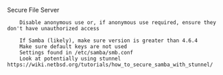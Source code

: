 Secure File Server

		Disable anonymous use or, if anonymous use required, ensure they don't have unauthorized access
		
		If Samba (likely), make sure version is greater than 4.6.4
		Make sure default keys are not used
		Settings found in /etc/samba/smb.conf
		Look at potentially using stunnel https://wiki.netbsd.org/tutorials/how_to_secure_samba_with_stunnel/
